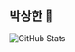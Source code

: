 ## 박상한 👋
 
![ GitHub Stats](https://github-readme-stats.vercel.app/api?username=parksanghan&show_icons=true&theme=dark)
